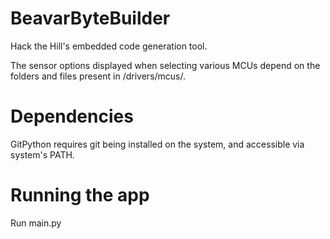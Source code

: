 # BeavarByteBuilder
Hack the Hill's embedded code generation tool.

The sensor options displayed when selecting various MCUs depend on the folders and files present in /drivers/mcus/.

# Dependencies
GitPython requires git being installed on the system, and accessible via system's PATH.

# Running the app
Run main.py